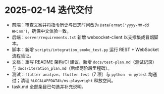 # 2025-02-14 迭代交付
- 前端：审查文案并将指令历史与日志时间改为 `DateFormat('yyyy-MM-dd HH:mm')`，确保中文体验一致。
- 后端：`server/requirements.txt` 新增 websocket-client 以支撑集成冒烟脚本。
- 脚本：新增 `scripts/integration_smoke_test.py` 运行 REST + WebSocket 流程验证。
- 文档：重写 README 架构/CI 建议，新增 `docs/test-plan.md`（测试记录）与 `docs/iteration_plan.md`（后续两阶段里程碑）。
- 测试：`flutter analyze`、`flutter test`（7 项）与 `python -m pytest` 均通过；清理 `%LOCALAPPDATA%/ms-playwright` 释放空间。
- task.md 全部条目已勾选并补充说明。